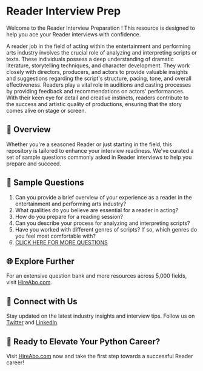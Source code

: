 # Reader Interview Prep

Welcome to the Reader Interview Preparation ! This resource is designed to help you ace your Reader interviews with confidence.

A reader job in the field of acting within the entertainment and performing arts industry involves the crucial role of analyzing and interpreting scripts or texts. These individuals possess a deep understanding of dramatic literature, storytelling techniques, and character development. They work closely with directors, producers, and actors to provide valuable insights and suggestions regarding the script's structure, pacing, tone, and overall effectiveness. Readers play a vital role in auditions and casting processes by providing feedback and recommendations on actors' performances. With their keen eye for detail and creative instincts, readers contribute to the success and artistic quality of productions, ensuring that the story comes alive on stage or screen.

## 🚀 Overview

Whether you're a seasoned Reader or just starting in the field, this repository is tailored to enhance your interview readiness. We've curated a set of sample questions commonly asked in Reader interviews to help you prepare and succeed.

## 📝 Sample Questions

1. Can you provide a brief overview of your experience as a reader in the entertainment and performing arts industry?
2. What qualities do you believe are essential for a reader in acting?
3. How do you prepare for a reading session?
4. Can you describe your process for analyzing and interpreting scripts?
5. Have you worked with different genres of scripts? If so, which genres do you feel most comfortable with?
6. [CLICK HERE FOR MORE QUESTIONS](https://hireabo.com/job/16_0_37/Reader)

## 🌐 Explore Further

For an extensive question bank and more resources across 5,000 fields, visit [HireAbo.com](https://www.hireabo.com).

## 📱 Connect with Us

Stay updated on the latest industry insights and interview tips. Follow us on [Twitter](https://twitter.com/hireabo) and [LinkedIn](https://www.linkedin.com/in/hire-abo-3609972a8/).

## 🚀 Ready to Elevate Your Python Career?

Visit [HireAbo.com](https://www.hireabo.com) now and take the first step towards a successful Reader career!